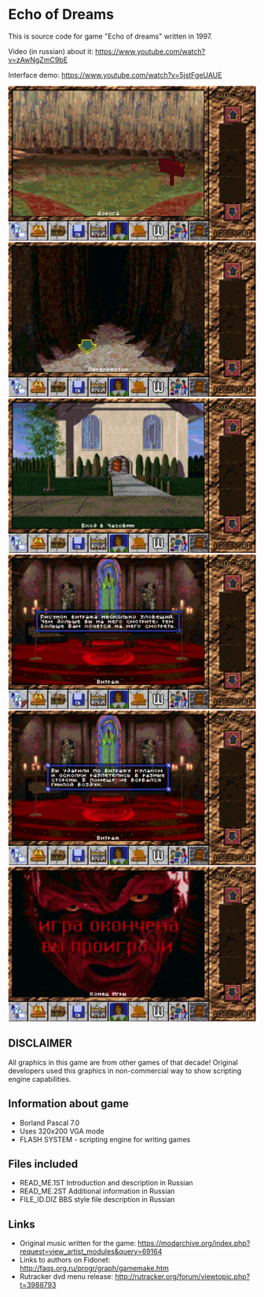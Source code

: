 # Echo of Dreams

This is source code for game "Echo of dreams"
written in 1997.

Video (in russian) about it: https://www.youtube.com/watch?v=zAwNgZmC9bE

Interface demo: https://www.youtube.com/watch?v=5jstFgeUAUE

![1](.screens/0.png)
![1](.screens/1.png)
![1](.screens/2.png)
![1](.screens/3.png)
![1](.screens/4.png)
![1](.screens/5.png)

## DISCLAIMER

All graphics in this game are from other games of that decade!
Original developers used this graphics in non-commercial way to show scripting engine capabilities.

## Information about game

- Borland Pascal 7.0
- Uses 320x200 VGA mode
- FLASH SYSTEM - scripting engine for writing games

## Files included

- READ_ME.1ST Introduction and description in Russian
- READ_ME.2ST Additional information in Russian
- FILE_ID.DIZ BBS style file description in Russian

## Links

- Original music written for the game: https://modarchive.org/index.php?request=view_artist_modules&query=69164
- Links to authors on Fidonet: http://faqs.org.ru/progr/graph/gamemake.htm
- Rutracker dvd menu release: http://rutracker.org/forum/viewtopic.php?t=3988793
